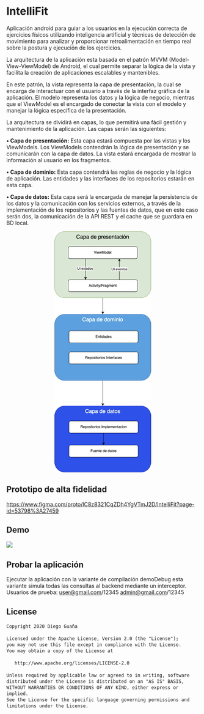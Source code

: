 # IntelliFit

Aplicación android para guiar a los usuarios en la ejecución correcta de ejercicios físicos utilizando inteligencia artificial y técnicas de detección de movimiento para analizar y proporcionar retroalimentación en tiempo real sobre la postura y ejecución de los ejercicios.

La arquitectura de la aplicación esta basada en el patrón MVVM (Model-View-ViewModel) de Android, el cual permite separar la lógica de la vista y facilita la creación de aplicaciones escalables y mantenibles.

En este patrón, la vista representa la capa de presentación, la cual se encarga de interactuar con el usuario a través de la interfaz gráfica de la aplicación. El modelo representa los datos y la lógica de negocio, mientras que el ViewModel es el encargado de conectar la vista con el modelo y manejar la lógica específica de la presentación.

La arquitectura se dividirá en capas, lo que permitirá una fácil gestión y mantenimiento de la aplicación. Las capas serán las siguientes:

**•	Capa de presentación:** Esta capa estará compuesta por las vistas y los ViewModels. Los ViewModels contendrán la lógica de presentación y se comunicarán con la capa de datos. La vista estará encargada de mostrar la información al usuario en los fragmentos. 

**•	Capa de dominio:** Esta capa contendrá las reglas de negocio y la lógica de aplicación. Las entidades y las interfaces de los repositorios estarán en esta capa.

**• Capa de datos:** Esta capa será la encargada de manejar la persistencia de los datos y la comunicación con los servicios externos, a través de la implementación de los repositorios y las fuentes de datos, que en este caso serán dos, la comunicación de la API REST y el cache que se guardara en BD local.




<p align="center">
  <a href="https://developer.android.com/topic/architecture?hl=es-419#fetching_data"><img src="https://github.com/diegulog/intellifit/blob/master/mvvm.png?raw=true" alt="MVVM"></a>
</p>


## Prototipo de alta fidelidad 

https://www.figma.com/proto/lC8z8321CqZDh4YgVTmJ2D/IntelliFit?page-id=53798%3A27459


## Demo

![](https://github.com/diegulog/intellifit/blob/master/demo.gif?raw=true)


## Probar la aplicación

Ejecutar la aplicación con la variante de compilación demoDebug esta variante simula todas las consultas al backend mediante un interceptor.
Usuarios de prueba:
user@gmail.com/12345
admin@gmail.com/12345

## License

    Copyright 2020 Diego Guaña

    Licensed under the Apache License, Version 2.0 (the "License");
    you may not use this file except in compliance with the License.
    You may obtain a copy of the License at

       http://www.apache.org/licenses/LICENSE-2.0

    Unless required by applicable law or agreed to in writing, software
    distributed under the License is distributed on an "AS IS" BASIS,
    WITHOUT WARRANTIES OR CONDITIONS OF ANY KIND, either express or implied.
    See the License for the specific language governing permissions and
    limitations under the License.

